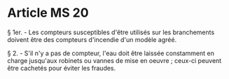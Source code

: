 # Article MS 20

§ 1er. - Les compteurs susceptibles d'être utilisés sur les branchements doivent être des compteurs d'incendie d'un modèle agréé.

§ 2. - S'il n'y a pas de compteur, l'eau doit être laissée constamment en charge jusqu'aux robinets ou vannes de mise en oeuvre ; ceux-ci peuvent être cachetés pour éviter les fraudes.
